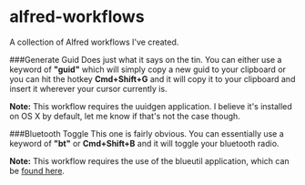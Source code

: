 # alfred-workflows
A collection of Alfred workflows I've created.

###Generate Guid
Does just what it says on the tin. You can either use a keyword of **"guid"** which will simply copy a new guid to your clipboard or you can hit the hotkey **Cmd+Shift+G** and it will copy it to your clipboard and insert it wherever your cursor currently is.

**Note:** This workflow requires the uuidgen application. I believe it's installed on OS X by default, let me know if that's not the case though.

###Bluetooth Toggle
This one is fairly obvious. You can essentially use a keyword of **"bt"** or **Cmd+Shift+B** and it will toggle your bluetooth radio.

**Note:** This workflow requires the use of the blueutil application, which can be [found here](http://www.frederikseiffert.de/blueutil/).
